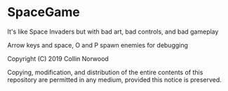 # SpaceGame
It's like Space Invaders but with bad art, bad controls, and bad gameplay

Arrow keys and space, O and P spawn enemies for debugging


Copyright (C) 2019 Collin Norwood

Copying, modification, and distribution of the entire contents of this repository are permitted in any medium, provided this notice is preserved.
